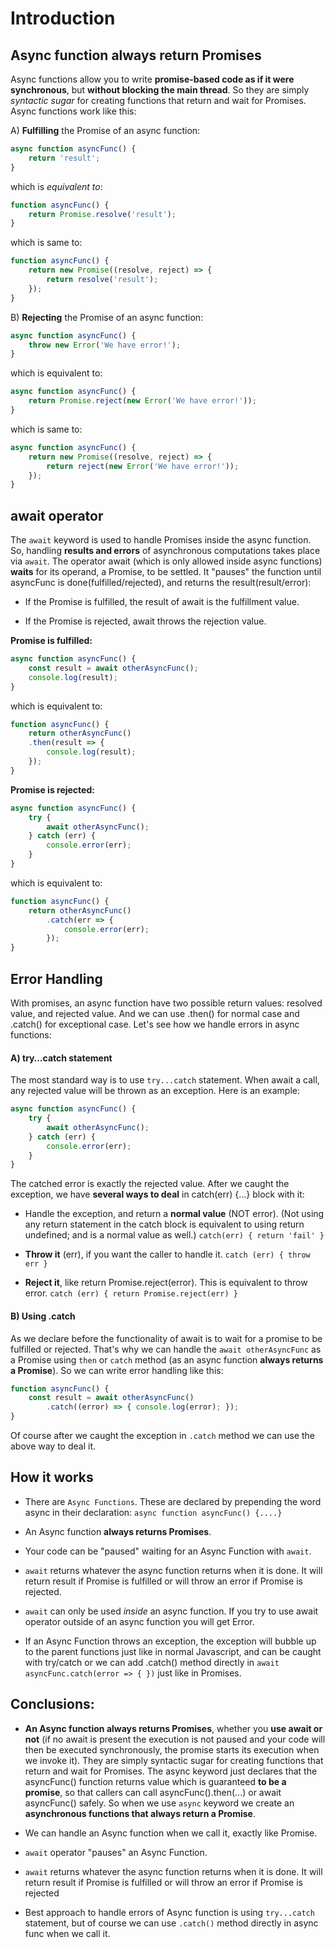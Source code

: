 # Introduction

## Async function always return Promises 

Async functions allow you to write **promise-based code as if it were synchronous**, but **without blocking the main thread**.  So they are simply *syntactic sugar* for creating functions that return and wait for Promises. Async functions work like this:

A) **Fulfilling** the Promise of an async function:

```js
async function asyncFunc() {
    return 'result';
}
```

which is *equivalent to*:

```js
function asyncFunc() {
    return Promise.resolve('result');
}
```
which is same to:

```js
function asyncFunc() {
    return new Promise((resolve, reject) => {
        return resolve('result');
    });
}
```

B) **Rejecting** the Promise of an async function:

```js
async function asyncFunc() {
    throw new Error('We have error!');
}
```

which is equivalent to:


```js
async function asyncFunc() {
    return Promise.reject(new Error('We have error!'));
}
```

which is same to:

```js
async function asyncFunc() {
    return new Promise((resolve, reject) => {
        return reject(new Error('We have error!'));
    });
}
```


## await operator

The `await` keyword is used to handle Promises inside the async function. So, handling **results and errors** of asynchronous computations takes place via `await`. The operator await (which is only allowed inside async functions) **waits** for its operand, a Promise, to be settled. It "pauses" the function until asyncFunc is done(fulfilled/rejected), and returns the result(result/error):

 - If the Promise is fulfilled, the result of await is the fulfillment value.

 - If the Promise is rejected, await throws the rejection value.

**Promise is fulfilled:**

```js
async function asyncFunc() {
    const result = await otherAsyncFunc();
    console.log(result);
}
```

which is equivalent to:

```js
function asyncFunc() {
    return otherAsyncFunc()
    .then(result => {
        console.log(result);
    });
}
```

**Promise is rejected:**

```js
async function asyncFunc() {
    try {
        await otherAsyncFunc();
    } catch (err) {
        console.error(err);
    }
}
```

which is equivalent to:

```js
function asyncFunc() {
    return otherAsyncFunc()
        .catch(err => {
            console.error(err);
        });
}
```

## Error Handling

With promises, an async function have two possible return values: resolved value, and rejected value. And we can use .then() for normal case and .catch() for exceptional case. Let's see how we handle errors in async functions:

#### A) try…catch statement

The most standard way is to use `try...catch` statement. When await a call, any rejected value will be thrown as an exception. Here is an example:

```js
async function asyncFunc() {
    try {
        await otherAsyncFunc();
    } catch (err) {
        console.error(err);
    }
}
```

The catched error is exactly the rejected value. After we caught the exception, we have **several ways to deal** in catch(err) {...} block with it:

 - Handle the exception, and return a **normal value** (NOT error). (Not using any return statement in the catch block is equivalent to using return undefined; and is a normal value as well.) `catch(err) { return 'fail' }`

 - **Throw it** (err), if you want the caller to handle it. `catch (err) { throw err }`

 - **Reject it**, like return Promise.reject(error). This is equivalent to throw error. `catch (err) { return Promise.reject(err) }`

#### B) Using .catch

As we declare before the functionality of await is to wait for a promise to be fulfilled or rejected. That's why we can handle the `await otherAsyncFunc` as a Promise using `then` or `catch` method (as an async function **always returns a Promise**). So we can write error handling like this:

```js
function asyncFunc() {
    const result = await otherAsyncFunc()
        .catch((error) => { console.log(error); });
}
```

Of course after we caught the exception in `.catch` method we can use the above way to deal it.

## How it works

 - There are `Async Functions`. These are declared by prepending the word async in their declaration: `async function asyncFunc() {....}`

 - An Async function **always returns Promises**.

 - Your code can be "paused" waiting for an Async Function with `await`.

 - `await` returns whatever the async function returns when it is done. It will return result if Promise is fulfilled or will throw an error if Promise is rejected.

 - `await` can only be used *inside* an async function. If you try to use await operator outside of an async function you will get Error.

 - If an Async Function throws an exception, the exception will bubble up to the parent functions just like in normal
  Javascript, and can be caught with try/catch or we can add .catch() method directly in `await asyncFunc.catch(error => { })` just like in Promises.

## Conclusions:

- **An Async function always returns Promises**, whether you **use await or not** (if no await is present the execution is not paused and your code will then be executed synchronously, the promise starts its execution when we invoke it). They are simply syntactic sugar for creating functions that return and wait for Promises. The async keyword just declares that the asyncFunc() function returns value which is guaranteed **to be a promise**, so that callers can call asyncFunc().then(...) or await asyncFunc() safely. So when we use `async` keyword we create an **asynchronous functions that always return a Promise**.

- We can handle an Async function when we call it, exactly like Promise.

- `await` operator "pauses" an Async Function.

- `await` returns whatever the async function returns when it is done. It will return result if Promise is fulfilled or will throw an error if Promise is rejected

- Best approach to handle errors of Async function is using `try...catch` statement, but of course we can use `.catch()` method directly in async func when we call it.
